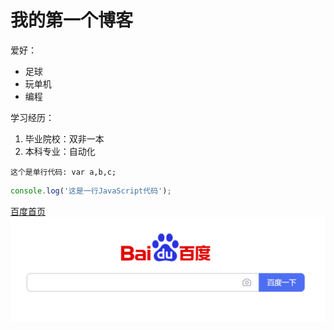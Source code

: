 # 我的第一个博客
爱好：
* 足球
* 玩单机
* 编程

学习经历：
1. 毕业院校：双非一本
2. 本科专业：自动化
   
`这个是单行代码: var a,b,c;`
```javascript
console.log('这是一行JavaScript代码');
```
[百度首页](www.baidu.com)
![这是一张图片](baidu.png)